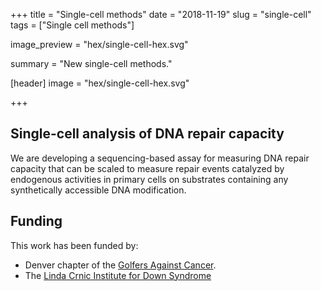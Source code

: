 +++
title = "Single-cell methods"
date = "2018-11-19"
slug = "single-cell"
tags = ["Single cell methods"]

image_preview = "hex/single-cell-hex.svg"

summary = "New single-cell methods."

[header]
image = "hex/single-cell-hex.svg"

+++
    
## Single-cell analysis of DNA repair capacity
  
We are developing a sequencing-based assay for measuring DNA repair capacity that can be scaled to measure repair events catalyzed by endogenous activities in primary cells on substrates containing any synthetically accessible DNA modification.
  
## Funding

This work has been funded by:
  
- Denver chapter of the [Golfers Against Cancer](/post/golfers-against-cancer).
- The [Linda Crnic Institute for Down Syndrome](http://www.ucdenver.edu/academics/colleges/medicalschool/institutes/lindacrnic/Pages/lindacrnic.aspx)
